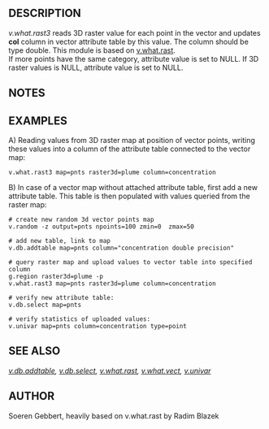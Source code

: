## DESCRIPTION

*v.what.rast3* reads 3D raster value for each point in the vector and
updates **col** column in vector attribute table by this value. The
column should be type double. This module is based on
[v.what.rast](v.what.rast.md).  
If more points have the same category, attribute value is set to NULL.
If 3D raster values is NULL, attribute value is set to NULL.

## NOTES

## EXAMPLES

A\) Reading values from 3D raster map at position of vector points,
writing these values into a column of the attribute table connected to
the vector map:  

```shell
v.what.rast3 map=pnts raster3d=plume column=concentration
```

B\) In case of a vector map without attached attribute table, first add
a new attribute table. This table is then populated with values queried
from the raster map:  

```shell
# create new random 3d vector points map
v.random -z output=pnts npoints=100 zmin=0  zmax=50

# add new table, link to map
v.db.addtable map=pnts column="concentration double precision"

# query raster map and upload values to vector table into specified column
g.region raster3d=plume -p
v.what.rast3 map=pnts raster3d=plume column=concentration

# verify new attribute table:
v.db.select map=pnts

# verify statistics of uploaded values:
v.univar map=pnts column=concentration type=point
```

## SEE ALSO

*[v.db.addtable](v.db.addtable.md), [v.db.select](v.db.select.md),
[v.what.rast](v.what.rast.md), [v.what.vect](v.what.vect.md),
[v.univar](v.univar.md)*

## AUTHOR

Soeren Gebbert, heavily based on v.what.rast by Radim Blazek
